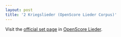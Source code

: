 ```yaml
---
layout: post
title: '2 Kriegslieder (OpenScore Lieder Corpus)'
---
```


Visit the [official set page] in [OpenScore Lieder].

[official set page]: https://musescore.com/openscore-lieder-corpus/sets/5106729
[OpenScore Lieder]: https://musescore.com/openscore-lieder-corpus

